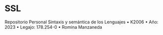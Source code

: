 # SSL
Repositorio Personal
 Sintaxis y semántica de los Lenguajes
• K2006
• Año: 2023
• Legajo: 178.254-0
• Romina Manzaneda
